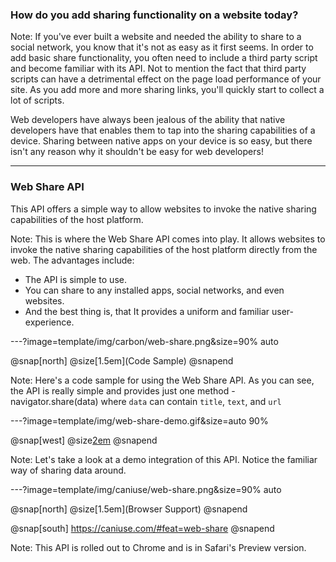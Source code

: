 ### How do you add sharing functionality on a website today?

Note:
If you've ever built a website and needed the ability to share to a social network, you know that it's not as easy as it first seems. In order to add basic share functionality, you often need to include a third party script and become familiar with its API. Not to mention the fact that third party scripts can have a detrimental effect on the page load performance of your site. As you add more and more sharing links, you'll quickly start to collect a lot of scripts.

Web developers have always been jealous of the ability that native developers have that enables them to tap into the sharing capabilities of a device. Sharing between native apps on your device is so easy, but there isn't any reason why it shouldn't be easy for web developers!

---

### Web Share API

This API offers a simple way to allow websites to invoke the native sharing capabilities of the host platform.

Note:
This is where the Web Share API comes into play. It allows websites to invoke the native sharing capabilities of the host platform directly from the web. The advantages include:
- The API is simple to use.
- You can share to any installed apps, social networks, and even websites.
- And the best thing is, that It provides a uniform and familiar user-experience.

---?image=template/img/carbon/web-share.png&size=90% auto

@snap[north]
@size[1.5em](Code Sample)
@snapend

Note:
Here's a code sample for using the Web Share API. As you can see, the API is really simple and provides just one method - navigator.share(data)
where `data` can contain `title`, `text`, and `url`

---?image=template/img/web-share-demo.gif&size=auto 90%

@snap[west]
@size[2em](Demo)
@snapend

Note:
Let's take a look at a demo integration of this API. Notice the familiar way of sharing data around.

---?image=template/img/caniuse/web-share.png&size=90% auto

@snap[north]
@size[1.5em](Browser Support)
@snapend

@snap[south]
https://caniuse.com/#feat=web-share
@snapend

Note:
This API is rolled out to Chrome and is in Safari's Preview version.
